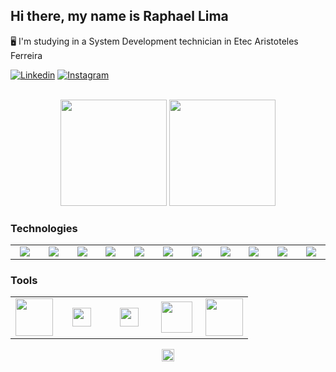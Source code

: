 ## Hi there, my name is Raphael Lima

:desktop_computer: I'm studying in a System Development technician in Etec Aristoteles Ferreira

[![Linkedin](https://img.shields.io/badge/LinkedIn-0077B5?style=for-the-badge&logo=linkedin&logoColor=white)](https://www.linkedin.com/in/raphael-fernandes-538379216/)
[![Instagram](https://img.shields.io/badge/Instagram-E4405F?style=for-the-badge&logo=instagram&logoColor=white)](https://www.instagram.com/raphafernandes8/)

<br>

<div align="center" width="100%">
  <img height="170rem" src="https://github-readme-stats.vercel.app/api?username=Rapha387&show_icons=true&theme=github_dark&include_all_commits=true&count_private=true"/>
  <img height="170rem" src="https://github-readme-stats.vercel.app/api/top-langs/?username=Rapha387&&hide=html&layout=compact&langs_count=7&theme=github_dark"/>
</div>


### Technologies

<table>
    <tr>
        <td align="center" width="60">
            <img src="https://cdn.jsdelivr.net/gh/devicons/devicon/icons/html5/html5-original.svg"/>
        </td>
        <td align="center" width="60">
            <img src="https://cdn.jsdelivr.net/gh/devicons/devicon/icons/css3/css3-original.svg"/>
        </td>
        <td align="center" width="60">
            <img src="https://cdn.jsdelivr.net/gh/devicons/devicon/icons/sass/sass-original.svg"/>
        </td>
        <td align="center" width="60">
            <img src="https://cdn.jsdelivr.net/gh/devicons/devicon/icons/javascript/javascript-original.svg"/>
        </td>
        <td align="center" width="60">
            <img src="https://cdn.jsdelivr.net/gh/devicons/devicon/icons/typescript/typescript-original.svg" />
        </td>
        <td align="center" width="60">
            <img src="https://cdn.jsdelivr.net/gh/devicons/devicon/icons/csharp/csharp-original.svg" />
        </td>
        <td align="center" width="60">
            <img src="https://cdn.jsdelivr.net/gh/devicons/devicon/icons/dot-net/dot-net-original.svg" />
        </td>
        <td align="center" width="60">
            <img src="https://cdn.jsdelivr.net/gh/devicons/devicon/icons/mysql/mysql-original.svg" />
        </td>
        <td align="center" width="60">
            <img src="https://cdn.jsdelivr.net/gh/devicons/devicon/icons/dotnetcore/dotnetcore-original.svg" />
        </td>
        <td align="center" width="60">
            <img src="https://cdn.jsdelivr.net/gh/devicons/devicon@latest/icons/java/java-original.svg" />
        </td>
        <td align="center" width="60">
            <img src="https://cdn.jsdelivr.net/gh/devicons/devicon@latest/icons/spring/spring-original.svg" />
        </td>
    </tr>
</table>

        
### Tools

<table>
    <tr>
        <td align="center" width="60">
            <img width="60" src="https://img.icons8.com/color/48/000000/visual-studio-code-2019.png"/>
        </td>
        <td align="center" width="60">
            <img width="30" src="https://cdn.jsdelivr.net/gh/devicons/devicon@latest/icons/visualstudio/visualstudio-original.svg" />
        </td>
        <td align="center" width="60">
            <img width="30" src="https://cdn.jsdelivr.net/gh/devicons/devicon@latest/icons/intellij/intellij-original.svg" />
        </td>
        <td align="center" width="60">
            <img width="50" src="https://cdn.jsdelivr.net/gh/devicons/devicon/icons/figma/figma-original.svg" />
        </td>
        <td align="center" width="60">
            <img width="60" src="https://cdn.jsdelivr.net/gh/devicons/devicon/icons/git/git-original.svg" />
        </td>
    </tr>
</table>

<p align="center"> 
     <img height="20em" src="https://komarev.com/ghpvc/?username=Rapha387&color=blue" alt="Visualizações no perfil"/> 
</p> 

        
        
        
      
